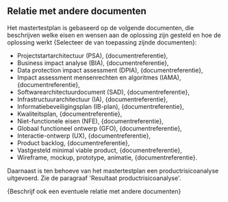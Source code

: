## Relatie met andere documenten

Het mastertestplan is gebaseerd op de volgende documenten, die beschrijven welke eisen en wensen aan de oplossing zijn gesteld en hoe de oplossing werkt {Selecteer de van toepassing zijnde documenten}:

* Projectstartarchitectuur (PSA), {documentreferentie},
* Business impact analyse (BIA), {documentreferentie},
* Data protection impact assessment (DPIA), {documentreferentie},
* Impact assessment mensenrechten en algoritmes (IAMA), {documentreferentie},
* Softwarearchitectuurdocument (SAD), {documentreferentie},
* Infrastructuurarchitectuur (IA), {documentreferentie},
* Informatiebeveiligingsplan (IB-plan), {documentreferentie},
* Kwaliteitsplan, {documentreferentie},
* Niet-functionele eisen (NFE), {documentreferentie},
* Globaal functioneel ontwerp (GFO), {documentreferentie},
* Interactie-ontwerp (UX), {documentreferentie},
* Product backlog, {documentreferentie},
* Vastgesteld minimal viable product, {documentreferentie},
* Wireframe, mockup, prototype, animatie, {documentreferentie}.

Daarnaast is ten behoeve van het mastertestplan een productrisicoanalyse uitgevoerd. Zie de paragraaf 'Resultaat productrisicoanalyse'.

{Beschrijf ook een eventuele relatie met andere documenten}
